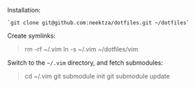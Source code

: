 Installation:

    `git clone git@github.com:neektza/dotfiles.git ~/dotfiles`

Create symlinks:

<blockquote>
    rm -rf ~/.vim
    ln -s ~/.vim ~/dotfiles/vim
</blockquote>

Switch to the `~/.vim` directory, and fetch submodules:

<blockquote>
    cd ~/.vim
    git submodule init
    git submodule update
</blockquote>
